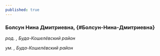 ```yaml
---
published: true
---
```


### Болсун Нина Дмитриевна,  {#Болсун-Нина-Дмитриевна}

_род. , Буда-Кошелёвский район_

_ум. , Буда-Кошелёвский район_

